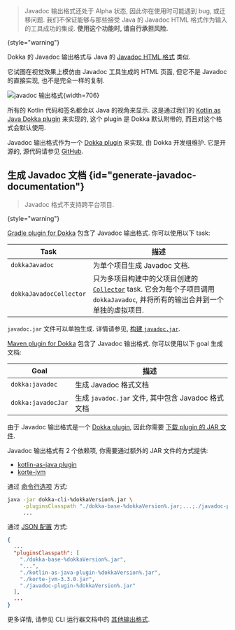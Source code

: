 [//]: # (title: Javadoc)

> Javadoc 输出格式还处于 Alpha 状态, 因此你在使用时可能遇到 bug, 或迁移问题.
> 我们不保证能够与那些接受 Java 的 Javadoc HTML 格式作为输入的工具成功的集成.
> **使用这个功能时, 请自行承担风险.**
>
{style="warning"}

Dokka 的 Javadoc 输出格式与 Java 的
[Javadoc HTML 格式](https://docs.oracle.com/en/java/javase/19/docs/api/index.html)
类似.

它试图在视觉效果上模仿由 Javadoc 工具生成的 HTML 页面, 但它不是 Javadoc 的直接实现, 也不是完全一样的复制.

![javadoc 输出格式](javadoc-format-example.png){width=706}

所有的 Kotlin 代码和签名都会以 Java 的视角来显示.
这是通过我们的
[Kotlin as Java Dokka plugin](https://github.com/Kotlin/dokka/tree/%dokkaVersion%/dokka-subprojects/plugin-kotlin-as-java)
来实现的, 这个 plugin 是 Dokka 默认附带的, 而且对这个格式会默认使用.

Javadoc 输出格式作为一个 [Dokka plugin](dokka-plugins.md) 来实现, 由 Dokka 开发组维护.
它是开源的, 源代码请参见 [GitHub](https://github.com/Kotlin/dokka/tree/%dokkaVersion%/dokka-subprojects/plugin-javadoc).

## 生成 Javadoc 文档 {id="generate-javadoc-documentation"}

> Javadoc 格式不支持跨平台项目.
>
{style="warning"}


<tabs group="build-script">
<tab title="Gradle" group-key="kotlin">

[Gradle plugin for Dokka](dokka-gradle.md) 包含了 Javadoc 输出格式.
你可以使用以下 task:

| **Task**                | **描述**                                                                                                                                                                                              |
|-------------------------|--------------------------------------------------------------------------------------------------------------------------------------------------------------------------------------------------------------|
| `dokkaJavadoc`          | 为单个项目生成 Javadoc 文档.                                                                                                                                                        |
| `dokkaJavadocCollector` | 只为多项目构建中的父项目创建的 [`Collector`](dokka-gradle.md#collector-tasks) task. 它会为每个子项目调用 `dokkaJavadoc`, 并将所有的输出合并到一个单独的虚拟项目. |

`javadoc.jar` 文件可以单独生成.
详情请参见, [构建 `javadoc.jar`](dokka-gradle.md#build-javadoc-jar).

</tab>
<tab title="Maven" group-key="mvn">

[Maven plugin for Dokka](dokka-maven.md) 包含了 Javadoc 输出格式.
你可以使用以下 goal 生成文档:

| **Goal**           | **描述**                                                              |
|--------------------|------------------------------------------------------------------------------|
| `dokka:javadoc`    | 生成 Javadoc 格式文档                                     |
| `dokka:javadocJar` | 生成 `javadoc.jar` 文件, 其中包含 Javadoc 格式文档 |


</tab>
<tab title="CLI" group-key="cli">

由于 Javadoc 输出格式是一个 [Dokka plugin](dokka-plugins.md#apply-dokka-plugins),
因此你需要
[下载 plugin 的 JAR 文件](https://repo1.maven.org/maven2/org/jetbrains/dokka/javadoc-plugin/%dokkaVersion%/javadoc-plugin-%dokkaVersion%.jar).

Javadoc 输出格式有 2 个依赖项, 你需要通过额外的 JAR 文件的方式提供:

* [kotlin-as-java plugin](https://repo1.maven.org/maven2/org/jetbrains/dokka/kotlin-as-java-plugin/%dokkaVersion%/kotlin-as-java-plugin-%dokkaVersion%.jar)
* [korte-jvm](https://repo1.maven.org/maven2/com/soywiz/korlibs/korte/korte-jvm/3.3.0/korte-jvm-3.3.0.jar)

通过 [命令行选项](dokka-cli.md#run-with-command-line-options) 方式:

```Bash
java -jar dokka-cli-%dokkaVersion%.jar \
     -pluginsClasspath "./dokka-base-%dokkaVersion%.jar;...;./javadoc-plugin-%dokkaVersion%.jar" \
     ...
```

通过 [JSON 配置](dokka-cli.md#run-with-json-configuration) 方式:

```json
{
  ...
  "pluginsClasspath": [
    "./dokka-base-%dokkaVersion%.jar",
    "...",
    "./kotlin-as-java-plugin-%dokkaVersion%.jar",
    "./korte-jvm-3.3.0.jar",
    "./javadoc-plugin-%dokkaVersion%.jar"
  ],
  ...
}
```

更多详情, 请参见 CLI 运行器文档中的 [其他输出格式](dokka-cli.md#other-output-formats).

</tab>
</tabs>
